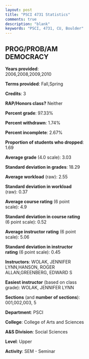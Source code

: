 ```yaml
---
layout: post
title: "PSCI 4731 Statistics"
comments: true
description: "blank"
keywords: "PSCI, 4731, CU, Boulder"
--- 
```

<head>
<script src="https://ajax.googleapis.com/ajax/libs/jquery/2.1.3/jquery.min.js"></script>
<script src="https://dl.dropboxusercontent.com/s/pc42nxpaw1ea4o9/highcharts.js?dl=0"></script>
<!-- <script src="../assets/js/highcharts.js"></script> -->
<style type="text/css">@font-face {
	font-family: "Bebas Neue";
	src: url(https://www.filehosting.org/file/details/544349/BebasNeue%20Regular.otf) format("opentype");
	}
	h1.Bebas { 
		font-family: "Bebas Neue", Verdana, Tahoma;
	}
</style>
</head>
<body>
	<div id="container" style="float: right; width: 45%; height: 88%; margin-left: 2.5%; margin-right: 2.5%;"></div>
	<script language="JavaScript">
		$(document).ready(function() {
		var chart = {type: 'column'};
		var title = {text: 'Grade Distribution'};
		var xAxis = {categories: ['A','B','C','D','F'],crosshair: true};
		var yAxis = {min: 0,title: {text: 'Percentage'}};
		var tooltip = {headerFormat: '<center><b><span style="font-size:20px">{point.key}</span></b></center>',
		               pointFormat: '<td style="padding:0"><b>{point.y:.1f}%</b></td>',
		               footerFormat: '</table>',shared: true,useHTML: true};
		var plotOptions = {column: {pointPadding: 0.0,borderWidth: 0}};  
		var credits = {enabled: false};var series= [{name: 'Percent',data: [30.09,47.79,17.7,3.54,0.88,]}];
		var json = {};
		json.chart = chart;
		json.title = title;
		json.tooltip = tooltip;
		json.xAxis = xAxis;
		json.yAxis = yAxis;  
		json.series = series;
		json.plotOptions = plotOptions;  
		json.credits = credits;
		$('#container').highcharts(json);
	});
	</script>
</body>
			   
## PROG/PROB/AM DEMOCRACY

**Years provided**: 2006,2008,2009,2010

**Terms provided**: Fall,Spring

**Credits**: 3

**RAP/Honors class?** Neither

**Percent grade**: 97.33%

**Percent withdrawn**: 1.74%

**Percent incomplete**: 2.67%

**Proportion of students who dropped**: 1.69

**Average grade** (4.0 scale): 3.03

**Standard deviation in grades**: 18.29

**Average workload** (raw): 2.55

**Standard deviation in workload** (raw): 0.37

**Average course rating** (6 point scale): 4.9

**Standard deviation in course rating** (6 point scale): 0.52

**Average instructor rating** (6 point scale): 5.06

**Standard deviation in instructor rating** (6 point scale): 0.45

**Instructors**: WOLAK, JENNIFER LYNN,HANSON, ROGER ALLAN,GREENBERG, EDWARD S

**Easiest instructor** (based on class grade): WOLAK, JENNIFER LYNN

**Sections** (and **number of sections**): 001,002,003, 5

**Department**: PSCI

**College**: College of Arts and Sciences

**A&S Division**: Social Sciences

**Level**: Upper

**Activity**: SEM - Seminar